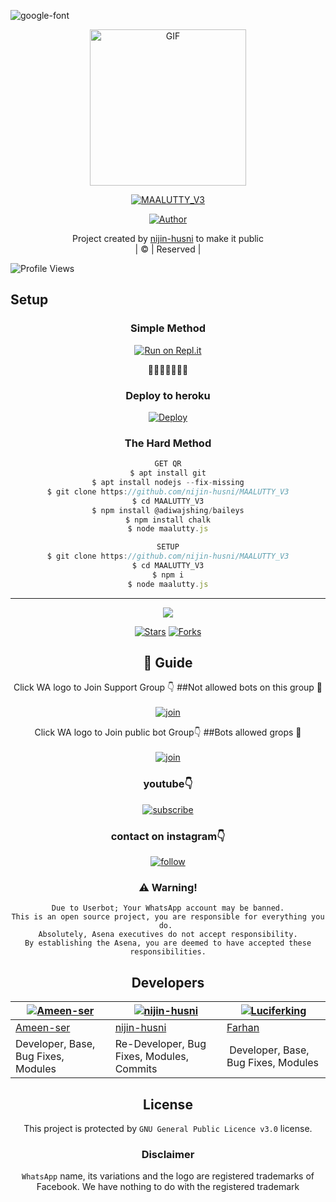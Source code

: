  <img src="https://i.ibb.co/MPJ93X9/20211209-205206.png" alt="google-font" border="0"></a>
<div align="center">
        <img src="https://i.ibb.co/6tbmPj1/maaluttty.jpg" alt="GIF" width="250" height="250"/>
</p>

<a href="#"><img title="MAALUTTY_V3" src="https://img.shields.io/badge/MAALUTTY_V3-green?colorA=%23ff0000&colorB=%23017e40&style=for-the-badge"></a>
</p>
  <p align="center">
<a href="https://github.com/nijin-husni"><img title="Author" src="https://img.shields.io/badge/Author-Husnijin-/MAALUTTY_V3?color=blue&style=for-the-badge&logo=whatsapp"></a>
</p>
</div>
<p align="center">
Project created by <a href="https://github.com/nijin-husni">nijin-husni</a> to make it public
    <br>
       | © |
        Reserved |
    <br> 
</p>

![Profile Views](https://hits.seeyoufarm.com/api/count/incr/badge.svg?url=https://github.com/nijin-husni/MAALUTTY_V3&title=MAALUTTY_V3%20Views)

## Setup
<div align="center">

  ### Simple Method
 
[![Run on Repl.it](https://repl.it/badge/github/quiec/whatsAlfa)](https://replit.com/@Husniser/MAALUTTYV3-QR)
  
💖💖💖💖💖💖💖

  ### Deploy to heroku
 
[![Deploy](https://www.herokucdn.com/deploy/button.svg)](https://heroku.com/deploy?template=https://github.com/HUSNI-SIR/MAALUTTY_DEPLOY)

### The Hard Method
```js
GET QR
$ apt install git
$ apt install nodejs --fix-missing
$ git clone https://github.com/nijin-husni/MAALUTTY_V3
$ cd MAALUTTY_V3
$ npm install @adiwajshing/baileys
$ npm install chalk
$ node maalutty.js
```
      
```js
SETUP
$ git clone https://github.com/nijin-husni/MAALUTTY_V3
$ cd MAALUTTY_V3
$ npm i
$ node maalutty.js
```

----

  <p align="center">
  <a href="httsp://github.com/nijin-husni/MAALUTTY_V3">
    
<a href="https://github.com/farhan-dqz/followers">
<img src="https://img.shields.io/github/repo-size/farhan-dqz/Julie-Mwol?color=green&label=Repo%20total%20size&style=plastic">
<p align="center">
<a href="https://github.com/nijin-husni/followers"
<img title="Followers" src="https://img.shields.io/github/followers/nijin-husni?color=blue&style=flat-square"></a>
<a href="https://github.com/nijin-husni/MAALUTTY_V3/stargazers/"><img title="Stars" src="https://img.shields.io/github/stars/nijin-husni/MAALUTTY_V3?color=blue&style=flat-trangle"></a>
<a href="https://github.com/nijin-husni/MAALUTTY_V3/network/members"><img title="Forks" src="https://img.shields.io/github/forks/nijin-husni/MAALUTTY_V3?color=blue&style=flat-trangle"></a>
</p>

## 📢 Guide
Click WA logo to Join Support Group 👇 
##Not allowed bots on this group 🔰
    <br>
<br>
  [![join](https://github.com/Alien-alfa/PublicBot/blob/main/wlogo.svg.png)](https://chat.whatsapp.com/FO3JyZPm1ma3vHyEQjaToY)
  <div align="center">


Click WA logo to Join public bot Group👇
##Bots allowed grops 🔰
    <br>
<br>
  [![join](https://github.com/Alien-alfa/PublicBot/blob/main/wlogo.svg.png)](https://chat.whatsapp.com/BUt420LTGKBHNHALHKV9jJ)
  <div align="center">

  </div>

### youtube👇

[![subscribe](https://i.ibb.co/mqttCVQ/images-1-1.png)](https://youtube.com/channel/UCllom1TvXieyxcGaanSpMvA)


### contact on instagram👇

[![follow](https://i.ibb.co/zHdm4Hj/images-5-2.jpg)](https://www.instagram.com/_husni_ser_/)


### ⚠️ Warning! 
```
Due to Userbot; Your WhatsApp account may be banned.
This is an open source project, you are responsible for everything you do. 
Absolutely, Asena executives do not accept responsibility.
By establishing the Asena, you are deemed to have accepted these responsibilities.
```

## Developers
  <div align="center">
    
  [![Ameen-ser](https://github.com/Ameen-ser.png?size=100)](https://github.com/Ameen-ser) | [![nijin-husni](https://github.com/nijin-husni.png?size=100)](https://github.com/AI-VIKI) | [![Luciferking](https://github.com/Farhan-dqz.png?size=100)](https://github.com/luciferking1) 
----|----|----
[Ameen-ser](https://github.com/Ameen-ser) | [nijin-husni](https://github.com/nijin-husni) | [Farhan](https://github.com/Farhandqz) 
Developer, Base, Bug Fixes, Modules| Re-Developer, Bug Fixes, Modules, Commits |  Developer, Base, Bug Fixes, Modules
  </div>
    
    


## License
This project is protected by `GNU General Public Licence v3.0` license.

### Disclaimer
`WhatsApp` name, its variations and the logo are registered trademarks of Facebook. We have nothing to do with the registered trademark
